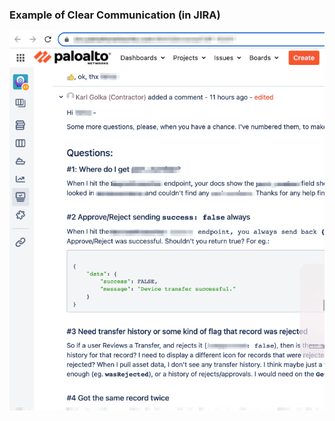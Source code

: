 ### Example of Clear Communication (in JIRA)

![Pasted_Image_3_19_22__9_46_AM](../_markdown_assets/images/Pasted_Image_3_19_22__9_46_AM.png)